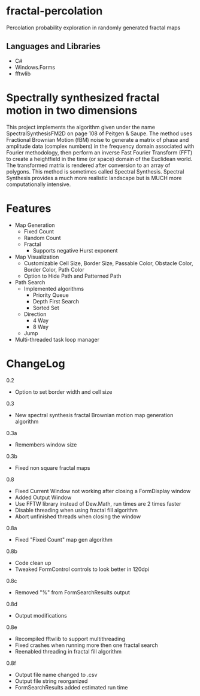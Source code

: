 # fractal-percolation

Percolation probability exploration in randomly generated fractal maps

## Languages and Libraries

* C#
* Windows.Forms
* fftwlib

# Spectrally synthesized fractal motion in two dimensions

This project implements the algorithm given under the name SpectralSynthesisFM2D on page 108 of Peitgen & Saupe.
The method uses Fractional Brownian Motion (fBM) noise to generate a matrix of phase and amplitude data (complex numbers) in the frequency domain associated with Fourier methodology, then perform an inverse Fast Fourier Transform (FFT) to create a heightfield in the time (or space) domain of the Euclidean world. The transformed matrix is rendered after conversion to an array of polygons. This method is sometimes called Spectral Synthesis. Spectral Synthesis provides a much more realistic landscape but is MUCH more computationally intensive.

# Features

* Map Generation
  * Fixed Count
  * Random Count
  * Fractal
    * Supports negative Hurst exponent
* Map Visualization
  * Customizable Cell Size, Border Size, Passable Color, Obstacle Color, Border Color, Path Color
  * Option to Hide Path and Patterned Path
* Path Search
  * Implemented algorithms
    * Priority Queue
    * Depth First Search
    * Sorted Set
  * Direction
    * 4 Way
    * 8 Way
  * Jump
* Multi-threaded task loop manager

# ChangeLog

0.2
- Option to set border width and cell size

0.3
- New spectral synthesis fractal Brownian motion map generation algorithm

0.3a
- Remembers window size

0.3b
- Fixed non square fractal maps

0.8
- Fixed Current Window not working after closing a FormDisplay window
- Added Output Window
- Use FFTW library instead of Dew.Math, run times are 2 times faster
- Disable threading when using fractal fill algorithm
- Abort unfinished threads when closing the window

0.8a
- Fixed "Fixed Count" map gen algorithm

0.8b
- Code clean up
- Tweaked FormControl controls to look better in 120dpi

0.8c
- Removed "%" from FormSearchResults output

0.8d
- Output modifications

0.8e
- Recompiled fftwlib to support multithreading
- Fixed crashes when running more then one fractal search
- Reenabled threading in fractal fill algorithm

0.8f
- Output file name changed to .csv
- Output file string reorganized
- FormSearchResults added estimated run time
